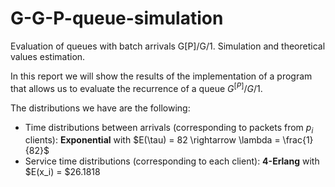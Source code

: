 # G-G-P-queue-simulation
Evaluation of queues with batch arrivals G[P]/G/1. Simulation and theoretical values estimation. 


In this  report we will show the results of the implementation of a program that allows us to evaluate the recurrence of a queue $G^{[P]}/G/1$.

The distributions we have are the following:

- Time distributions between arrivals (corresponding to packets from $p_i$ clients): **Exponential** with $E(\tau) = 82 \rightarrow \lambda = \frac{1}{82}$
- Service time distributions (corresponding to each client): **4-Erlang** with $E(x_i) = $26.1818

